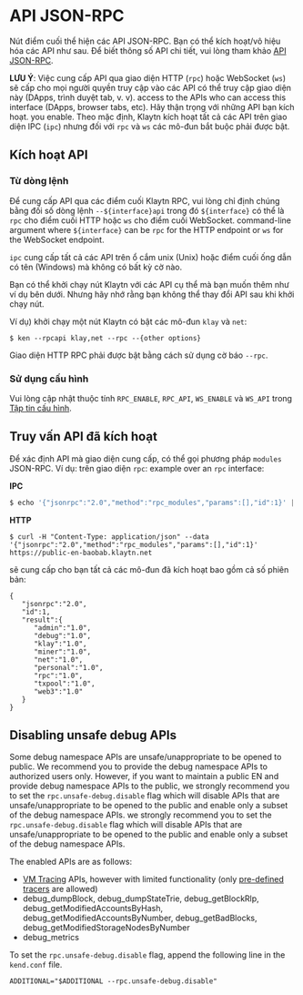# API JSON-RPC

Nút điểm cuối thể hiện các API JSON-RPC. Bạn có thể kích hoạt/vô hiệu hóa các API như sau. Để biết thông số API chi tiết, vui lòng tham khảo [API JSON-RPC](../../references/json-rpc/json-rpc.md).

**LƯU Ý**: Việc cung cấp API qua giao diện HTTP (`rpc`) hoặc WebSocket (`ws`) sẽ cấp cho mọi người quyền truy cập vào các API có thể truy cập giao diện này (DApps, trình duyệt tab, v. v).
access to the APIs who can access this interface (DApps, browser tabs, etc). Hãy thận trọng với những API bạn kích hoạt.
you enable. Theo mặc định, Klaytn kích hoạt tất cả các API trên giao diện IPC (`ipc`) nhưng đối với `rpc` và `ws` các mô-đun bắt buộc phải được bật.

## Kích hoạt API  <a id="enabling-apis"></a>

### Từ dòng lệnh <a id="from-commandline"></a>

Để cung cấp API qua các điểm cuối Klaytn RPC, vui lòng chỉ định chúng bằng đối số dòng lệnh `--${interface}api` trong đó `${interface}` có thể là `rpc` cho điểm cuối HTTP hoặc `ws` cho điểm cuối WebSocket.
command-line argument where `${interface}` can be `rpc` for the HTTP endpoint or `ws` for the WebSocket endpoint.

`ipc` cung cấp tất cả các API trên ổ cắm unix (Unix) hoặc điểm cuối ống dẫn có tên (Windows) mà không có bất kỳ cờ nào.

Bạn có thể khởi chạy nút Klaytn với các API cụ thể mà bạn muốn thêm như ví dụ bên dưới. Nhưng hãy nhớ rằng bạn không thể thay đổi API sau khi khởi chạy nút.

Ví dụ) khởi chạy một nút Klaytn có bật các mô-đun `klay` và `net`:

```shell
$ ken --rpcapi klay,net --rpc --{other options}
```

Giao diện HTTP RPC phải được bật bằng cách sử dụng cờ báo `--rpc`.

### Sử dụng cấu hình <a id="using-configuration"></a>

Vui lòng cập nhật thuộc tính `RPC_ENABLE`, `RPC_API`, `WS_ENABLE` và `WS_API` trong  [Tập tin cấu hình](../../misc/operation/configuration.md).

## Truy vấn API đã kích hoạt <a id="querying-enabled-apis"></a>

Để xác định API mà giao diện cung cấp, có thể gọi phương pháp `modules` JSON-RPC. Ví dụ: trên giao diện `rpc`:
example over an `rpc` interface:

**IPC**

```javascript
$ echo '{"jsonrpc":"2.0","method":"rpc_modules","params":[],"id":1}' | nc -U klay.ipc
```

**HTTP**

```shell
$ curl -H "Content-Type: application/json" --data '{"jsonrpc":"2.0","method":"rpc_modules","params":[],"id":1}' https://public-en-baobab.klaytn.net
```

sẽ cung cấp cho bạn tất cả các mô-đun đã kích hoạt bao gồm cả số phiên bản:

```
{
   "jsonrpc":"2.0",
   "id":1,
   "result":{
      "admin":"1.0",
      "debug":"1.0",
      "klay":"1.0",
      "miner":"1.0",
      "net":"1.0",
      "personal":"1.0",
      "rpc":"1.0",
      "txpool":"1.0",
      "web3":"1.0"
   }
}
```

## Disabling unsafe debug APIs <a id="disabling-unsafe-debug-apis"></a>

Some debug namespace APIs are unsafe/unappropriate to be opened to public.
We recommend you to provide the debug namespace APIs to authorized users only.
However, if you want to maintain a public EN and provide debug namespace APIs to the public, we strongly recommend you to set the `rpc.unsafe-debug.disable` flag which will disable APIs that are unsafe/unappropriate to be opened to the public and enable only a subset of the debug namespace APIs.
we strongly recommend you to set the `rpc.unsafe-debug.disable` flag which will disable APIs
that are unsafe/unappropriate to be opened to the public and enable only a subset of the debug namespace APIs.

The enabled APIs are as follows:

- [VM Tracing](../../references/json-rpc/debug/tracing.md) APIs, however with limited functionality (only [pre-defined tracers](../../references/json-rpc/debug/tracing.md#tracing-options) are allowed)
- debug_dumpBlock, debug_dumpStateTrie, debug_getBlockRlp, debug_getModifiedAccountsByHash, debug_getModifiedAccountsByNumber, debug_getBadBlocks, debug_getModifiedStorageNodesByNumber
- debug_metrics

To set the `rpc.unsafe-debug.disable` flag, append the following line in the `kend.conf` file.

```
ADDITIONAL="$ADDITIONAL --rpc.unsafe-debug.disable"
```
